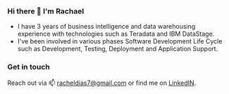 ### Hi there 👋 I'm Rachael

<!--
**RachaelDias/RachaelDias** is a ✨ _special_ ✨ repository because its `README.md` (this file) appears on your GitHub profile.

Here are some ideas to get you started:

- 🔭 I’m currently working on ...
- 🌱 I’m currently learning ...
- 👯 I’m looking to collaborate on ...
- 🤔 I’m looking for help with ...
- 💬 Ask me about ...
- 📫 How to reach me: ...
- 😄 Pronouns: ...
- ⚡ Fun fact: ...
-->

- I have 3 years of business intelligence and data warehousing experience with technologies such as Teradata and IBM DataStage.
- I've been involved in various phases Software Development Life Cycle such as Development, Testing, Deployment and Application Support.

### Get in touch
Reach out via 📫 racheldias7@gmail.com or find me on [LinkedIN](https://www.linkedin.com/in/rachael-dias-210200115/).
